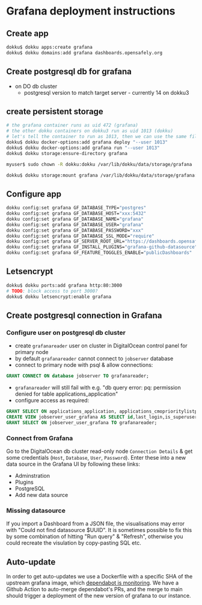 # Grafana deployment instructions
## Create app

```bash
dokku$ dokku apps:create grafana
dokku$ dokku domains:add grafana dashboards.opensafely.org
```

## Create postgresql db for grafana

* on DO db cluster
  * postgresql version to match target server - currently 14 on dokku3

## create persistent storage

```bash
# the grafana container runs as uid 472 (grafana)
# the other dokku containers on dokku3 run as uid 1013 (dokku)
# let's tell the container to run as 1013, then we can use the same file permissions 
dokku$ dokku docker-options:add grafana deploy "--user 1013"
dokku$ dokku docker-options:add grafana run "--user 1013"
dokku$ dokku storage:ensure-directory grafana

myuser$ sudo chown -R dokku:dokku /var/lib/dokku/data/storage/grafana

dokku$ dokku storage:mount grafana /var/lib/dokku/data/storage/grafana:/var/lib/grafana
```

## Configure app

```bash
dokku config:set grafana GF_DATABASE_TYPE="postgres"
dokku config:set grafana GF_DATABASE_HOST="xxx:5432"
dokku config:set grafana GF_DATABASE_NAME="grafana"
dokku config:set grafana GF_DATABASE_USER="grafana"
dokku config:set grafana GF_DATABASE_PASSWORD="xxx"
dokku config:set grafana GF_DATABASE_SSL_MODE="require"
dokku config:set grafana GF_SERVER_ROOT_URL="https://dashboards.opensafely.org/"
dokku config:set grafana GF_INSTALL_PLUGINS="grafana-github-datasource"
dokku config:set grafana GF_FEATURE_TOGGLES_ENABLE="publicDashboards"
```

## Letsencrypt

```bash
dokku$ dokku ports:add grafana http:80:3000
# TODO: block access to port 3000?
dokku$ dokku letsencrypt:enable grafana
```

## Create postgresql connection in Grafana

### Configure user on postgresql db cluster

* create `grafanareader` user on cluster in DigitalOcean control panel for primary node
* by default `grafanareader` cannot connect to `jobserver` database
* connect to primary node with psql & allow connections:

```sql
GRANT CONNECT ON database jobserver TO grafanareader;
```

* `grafanareader` will still fail with e.g. "db query error: pq: permission denied for table applications_application"
* configure access as required:

```sql
GRANT SELECT ON applications_application, applications_cmoprioritylistpage, applications_commercialinvolvementpage, applications_datasetspage, applications_legalbasispage, applications_previousehrexperiencepage, applications_recordleveldatapage, applications_referencespage, applications_researcherregistration, applications_sharingcodepage, applications_sponsordetailspage, applications_studydatapage, applications_studyfundingpage, applications_studyinformationpage, applications_studypurposepage, applications_teamdetailspage, applications_typeofstudypage, interactive_analysisrequest, jobserver_backend, jobserver_backendmembership, jobserver_job, jobserver_jobrequest, jobserver_org, jobserver_orgmembership, jobserver_project, jobserver_projectmembership, jobserver_publishrequest, jobserver_release, jobserver_releasefile, jobserver_releasefilereview, jobserver_repo, jobserver_report, jobserver_snapshot, jobserver_snapshot_files, jobserver_stats, jobserver_workspace, redirects_redirect TO grafanareader;
CREATE VIEW jobserver_user_grafana AS SELECT id,last_login,is_superuser,username,is_staff,is_active,date_joined,fullname,created_by_id,login_token_expires_at,pat_expires_at,roles FROM jobserver_user;
GRANT SELECT ON jobserver_user_grafana TO grafanareader;
```

### Connect from Grafana

Go to the DigitalOcean db cluster read-only node `Connection Details` & get some credentials (`Host`, `Database`, `User`, `Password`). Enter these into a new data source in the Grafana UI by following these links:

* Adminstration
* Plugins
* PostgreSQL
* Add new data source

### Missing datasource

If you import a Dashboard from a JSON file, the visualisations may error with "Could not find datasource $UUID". It is sometimes possible to fix this by some combination of hitting "Run query" & "Refresh", otherwise you could recreate the visulation by copy-pasting SQL etc. 

## Auto-update

In order to get auto-updates we use a Dockerfile with a specific SHA of the upstream grafana image, which [dependabot is monitoring](https://github.com/ebmdatalab/metrics/blob/c46ba14c5f5f52ac2232da32542d226acea85be9/.github/dependabot.yml#L15-L18). We have a Github Action to auto-merge dependabot's PRs, and the merge to main should trigger a deployment of the new version of grafana to our instance.
